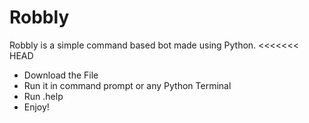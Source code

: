 # Robbly
 Robbly is a simple command based bot made using Python.
<<<<<<< HEAD

- Download the File
- Run it in command prompt or any Python Terminal
- Run .help
- Enjoy!